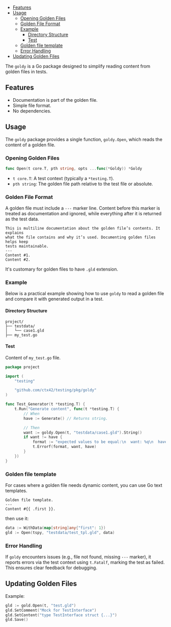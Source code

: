 <!-- TOC -->
  * [Features](#features)
  * [Usage](#usage)
    * [Opening Golden Files](#opening-golden-files)
    * [Golden File Format](#golden-file-format)
    * [Example](#example)
      * [Directory Structure](#directory-structure)
      * [Test](#test)
    * [Golden file template](#golden-file-template)
    * [Error Handling](#error-handling)
  * [Updating Golden Files](#updating-golden-files)
<!-- TOC -->

The `goldy` is a Go package designed to simplify reading content from golden
files in tests.

## Features

- Documentation is part of the golden file.
- Simple file format.
- No dependencies.

## Usage

The `goldy` package provides a single function, `goldy.Open`, which reads the
content of a golden file.

### Opening Golden Files

```go
func Open(t core.T, pth string, opts ...func(*Goldy)) *Goldy
```

- `t core.T`: A test context (typically a `*testing.T`).
- `pth string`: The golden file path relative to the test file or absolute.

### Golden File Format

A golden file must include a `---` marker line. Content before this marker is
treated as documentation and ignored, while everything after it is returned as
the test data.

```text
This is multiline documentation about the golden file’s contents. It explains
what the file contains and why it’s used. Documenting golden files helps keep
tests maintainable.
---
Content #1.
Content #2.
```

It's customary for golden files to have `.gld` extension. 

### Example

Below is a practical example showing how to use `goldy` to read a golden file
and compare it with generated output in a test.

#### Directory Structure

```
project/
├── testdata/
│   └── case1.gld
├── my_test.go
```

#### Test

Content of `my_test.go` file.

```go
package project

import (
    "testing"

    "github.com/ctx42/testing/pkg/goldy"
)

func Test_Generator(t *testing.T) {
    t.Run("Generate content", func(t *testing.T) {
        // When
        have := Generate() // Returns string.

        // Then
        want := goldy.Open(t, "testdata/case1.gld").String()
        if want != have {
            format := "expected values to be equal:\n  want: %q\n  have: %q"
            t.Errorf(format, want, have)
        }
    })
}
```

### Golden file template

For cases where a golden file needs dynamic content, you can use Go text
templates.

```text
Golden file template.
---
Content #{{ .first }}.
```

then use it:

```go
data := WithData(map[string]any{"first": 1})
gld := Open(tspy, "testdata/test_tpl.gld", data)
```

### Error Handling

If `goldy` encounters issues (e.g., file not found, missing `---` marker), it
reports errors via the test context using `t.Fatalf`, marking the test as
failed. This ensures clear feedback for debugging.

## Updating Golden Files

Example:

```go
gld := gold.Open(t, "test.gld")
gld.SetComment("Mock for TestInterface")
gld.SetContent("type TestInterface struct {...}")
gld.Save()
```